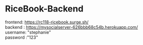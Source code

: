 # RiceBook-Backend

frontend: https://rc118-ricebook.surge.sh/ <br>
backend : https://mysocialserver-626bbb68c54b.herokuapp.com/<br>
username: "stephanie"<br>
password :"123"<br>
